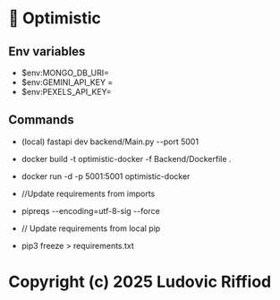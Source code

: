 # 🌱 Optimistic

## Env variables 
- $env:MONGO_DB_URI=
- $env:GEMINI_API_KEY =
- $env:PEXELS_API_KEY=

## Commands
- (local) fastapi dev backend/Main.py --port 5001
- docker build -t optimistic-docker -f Backend/Dockerfile .
- docker run -d -p 5001:5001 optimistic-docker

- //Update requirements from imports 
- pipreqs --encoding=utf-8-sig --force   
- // Update requirements from local pip 
- pip3 freeze > requirements.txt    


# Copyright (c) 2025 Ludovic Riffiod